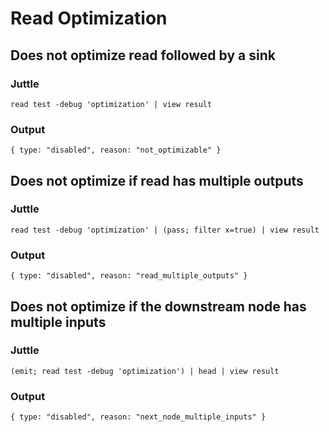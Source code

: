# Read Optimization

## Does not optimize read followed by a sink

### Juttle

    read test -debug 'optimization' | view result

### Output

    { type: "disabled", reason: "not_optimizable" }

## Does not optimize if read has multiple outputs

### Juttle

    read test -debug 'optimization' | (pass; filter x=true) | view result

### Output

    { type: "disabled", reason: "read_multiple_outputs" }

## Does not optimize if the downstream node has multiple inputs

### Juttle

    (emit; read test -debug 'optimization') | head | view result

### Output

    { type: "disabled", reason: "next_node_multiple_inputs" }
